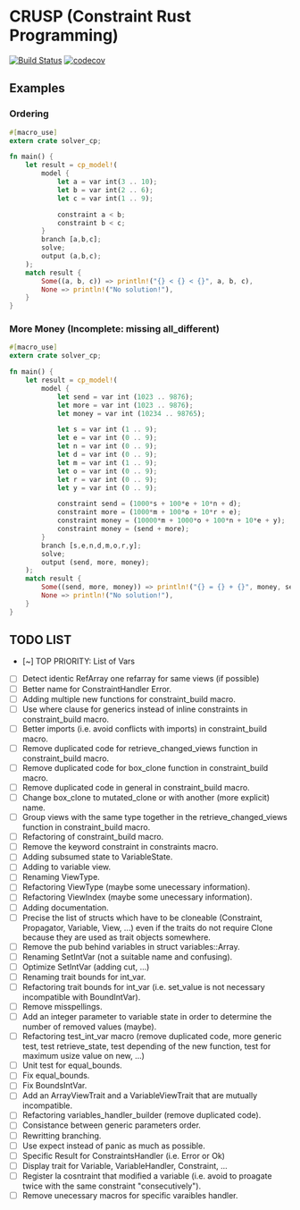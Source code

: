 # CRUSP (Constraint Rust Programming)

[![Build Status](https://travis-ci.org/VincentVigneron/solver_cp.svg?branch=master)](https://travis-ci.org/VincentVigneron/crusp)
[![codecov](https://codecov.io/gh/VincentVigneron/solver_cp/branch/master/graph/badge.svg)](https://codecov.io/gh/VincentVigneron/crups)

## Examples

### Ordering
```rust
#[macro_use]
extern crate solver_cp;

fn main() {
    let result = cp_model!(
        model {
            let a = var int(3 .. 10);
            let b = var int(2 .. 6);
            let c = var int(1 .. 9);

            constraint a < b;
            constraint b < c;
        }
        branch [a,b,c];
        solve;
        output (a,b,c);
    );
    match result {
        Some((a, b, c)) => println!("{} < {} < {}", a, b, c),
        None => println!("No solution!"),
    }
}
```

### More Money (Incomplete: missing all\_different)
```rust
#[macro_use]
extern crate solver_cp;

fn main() {
    let result = cp_model!(
        model {
            let send = var int (1023 .. 9876);
            let more = var int (1023 .. 9876);
            let money = var int (10234 .. 98765);

            let s = var int (1 .. 9);
            let e = var int (0 .. 9);
            let n = var int (0 .. 9);
            let d = var int (0 .. 9);
            let m = var int (1 .. 9);
            let o = var int (0 .. 9);
            let r = var int (0 .. 9);
            let y = var int (0 .. 9);

            constraint send = (1000*s + 100*e + 10*n + d);
            constraint more = (1000*m + 100*o + 10*r + e);
            constraint money = (10000*m + 1000*o + 100*n + 10*e + y);
            constraint money = (send + more);
        }
        branch [s,e,n,d,m,o,r,y];
        solve;
        output (send, more, money);
    );
    match result {
        Some((send, more, money)) => println!("{} = {} + {}", money, send, more),
        None => println!("No solution!"),
    }
}
```

## TODO LIST
- [~] TOP PRIORITY: List of Vars
- [ ] Detect identic RefArray one refarray for same views (if possible)
- [ ] Better name for ConstraintHandler Error.
- [ ] Adding multiple new functions for constraint\_build macro.
- [ ] Use where clause for generics instead of inline constraints in constraint\_build macro.
- [ ] Better imports (i.e. avoid conflicts with imports) in constraint\_build macro.
- [ ] Remove duplicated code for retrieve\_changed\_views function in constraint\_build macro.
- [ ] Remove duplicated code for box\_clone function in constraint\_build macro.
- [ ] Remove duplicated code in general in constraint\_build macro.
- [ ] Change box\_clone to mutated\_clone or with another (more explicit) name.
- [ ] Group views with the same type together in the retrieve\_changed\_views function in constraint\_build macro.
- [ ] Refactoring of constraint\_build macro.
- [ ] Remove the keyword constraint in constraints macro.
- [ ] Adding subsumed state to VariableState.
- [ ] Adding to variable view.
- [ ] Renaming ViewType.
- [ ] Refactoring ViewType (maybe some unecessary information).
- [ ] Refactoring ViewIndex (maybe some unecessary information).
- [ ] Adding documentation.
- [ ] Precise the list of structs which have to be cloneable (Constraint, Propagator, Variable, View, ...) even if the traits do not require Clone because they are used as trait objects somewhere.
- [ ] Remove the pub behind variables in struct variables::Array.
- [ ] Renaming SetIntVar (not a suitable name and confusing).
- [ ] Optimize SetIntVar (adding cut, ...)
- [ ] Renaming trait bounds for int\_var.
- [ ] Refactoring trait bounds for int\_var (i.e. set\_value is not necessary incompatible with BoundIntVar).
- [ ] Remove misspellings.
- [ ] Add an integer parameter to variable state in order to determine the number of removed values (maybe).
- [ ] Refactoring test\_int\_var macro (remove duplicated code, more generic test, test retrieve\_state, test depending of the new function, test for maximum usize value on new, ...)
- [ ] Unit test for equal\_bounds.
- [ ] Fix equal\_bounds.
- [ ] Fix BoundsIntVar.
- [ ] Add an ArrayViewTrait and a VariableViewTrait that are mutually incompatible.
- [ ] Refactoring variables\_handler\_builder (remove duplicated code).
- [ ] Consistance between generic parameters order.
- [ ] Rewritting branching.
- [ ] Use expect instead of panic as much as possible.
- [ ] Specific Result for ConstraintsHandler (i.e. Error or Ok)
- [ ] Display trait for Variable, VariableHandler, Constraint, ...
- [ ] Register la cosntraint that modified a variable (i.e. avoid to proagate twice with the same constraint "consecutively").
- [ ] Remove unecessary macros for specific varaibles handler.
